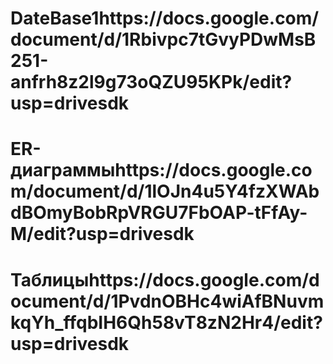 # DateBase1https://docs.google.com/document/d/1Rbivpc7tGvyPDwMsB251-anfrh8z2l9g73oQZU95KPk/edit?usp=drivesdk
# ER-диаграммыhttps://docs.google.com/document/d/1lOJn4u5Y4fzXWAbdBOmyBobRpVRGU7FbOAP-tFfAy-M/edit?usp=drivesdk
# Таблицыhttps://docs.google.com/document/d/1PvdnOBHc4wiAfBNuvmkqYh_ffqbIH6Qh58vT8zN2Hr4/edit?usp=drivesdk
